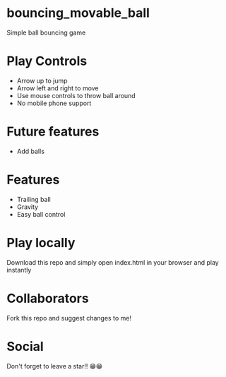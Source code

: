 # bouncing_movable_ball
Simple ball bouncing game

# Play Controls
- Arrow up to jump
- Arrow left and right to move
- Use mouse controls to throw ball around
- No mobile phone support

# Future features
- Add balls

# Features
- Trailing ball
- Gravity
- Easy ball control

# Play locally
Download this repo and simply open index.html in your browser and play instantly

# Collaborators
Fork this repo and suggest changes to me!

# Social
Don't forget to leave a star!! 😁😁